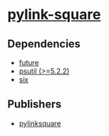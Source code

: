 # [pylink-square](https://pypi.org/project/pylink-square)

## Dependencies
- [future](packages/f/future.md)
- [psutil (>=5.2.2)](packages/p/psutil.md)
- [six](packages/s/six.md)



## Publishers
- [pylinksquare](https://pypi.org/user/pylinksquare)

